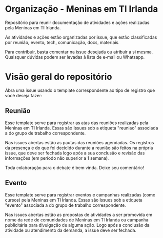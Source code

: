 # Organização - Meninas em TI Irlanda

Repositório para reunir documentação de atividades e ações realizadas pela Meninas em TI Irlanda.

As atividades e ações estão organizadas por issue, que estão classificadas por reunião, evento, tech, comunicação, docs, materiais.

Para contribuir, basta comentar na issue desejada ou atribuir a si mesma. Quaisquer dúvidas podem  ser levadas à lista de e-mail ou Whatsapp.


# Visão geral do repositório

Abra uma issue usando o template correspondente ao tipo de registro que você deseja fazer:

## Reunião

Esse template serve para registrar as atas das reuniões realizadas pela Meninas em TI Irlanda. Essas são Issues sob a etiqueta "reuniao" associada a do grupo de trabalho correspondente.

Nas issues abertas estão as pautas das reuniões agendadas. Os registros da presença e do que foi decidido durante a reunião são feitos na própria issue, que deve ser fechada logo após a sua conclusão e revisão das informações (em período não superior a 1 semana).

Toda colaboração para o debate é bem vinda. Deixe seu comentário!


## Evento

Esse template serve para registrar eventos e campanhas realizadas (como cursos) pela Meninas em TI Irlanda. Essas são Issues sob a etiqueta "evento" associada a do grupo de trabalho correspondente.

Nas issues abertas estão as propostas de atividades a ser promovida em nome da rede de comunidades de Meninas em TI Irlanda ou campanha publicitária para divulgação de alguma ação. Logo após a conclusão da atividade ou atendimento da demanda, a issue deve ser fechada.
